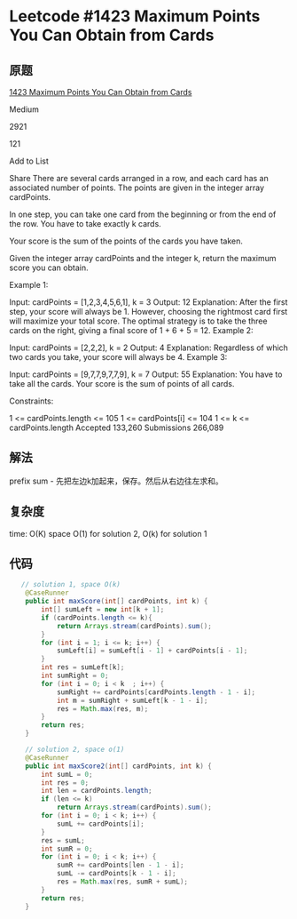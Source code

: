 # Leetcode #1423 Maximum Points You Can Obtain from Cards

## 原题

[1423 Maximum Points You Can Obtain from Cards](https://leetcode.com/problems/maximum-points-you-can-obtain-from-cards/)

Medium

2921

121

Add to List

Share
There are several cards arranged in a row, and each card has an associated number of points. The points are given in the integer array cardPoints.

In one step, you can take one card from the beginning or from the end of the row. You have to take exactly k cards.

Your score is the sum of the points of the cards you have taken.

Given the integer array cardPoints and the integer k, return the maximum score you can obtain.

 

Example 1:

Input: cardPoints = [1,2,3,4,5,6,1], k = 3
Output: 12
Explanation: After the first step, your score will always be 1. However, choosing the rightmost card first will maximize your total score. The optimal strategy is to take the three cards on the right, giving a final score of 1 + 6 + 5 = 12.
Example 2:

Input: cardPoints = [2,2,2], k = 2
Output: 4
Explanation: Regardless of which two cards you take, your score will always be 4.
Example 3:

Input: cardPoints = [9,7,7,9,7,7,9], k = 7
Output: 55
Explanation: You have to take all the cards. Your score is the sum of points of all cards.
 

Constraints:

1 <= cardPoints.length <= 105
1 <= cardPoints[i] <= 104
1 <= k <= cardPoints.length
Accepted
133,260
Submissions
266,089

## 解法

prefix sum - 先把左边k加起来，保存。然后从右边往左求和。

## 复杂度

time: O(K)
space O(1) for solution 2, O(k) for solution 1


## 代码


```Java
   // solution 1, space O(k)
    @CaseRunner
    public int maxScore(int[] cardPoints, int k) {
        int[] sumLeft = new int[k + 1];
        if (cardPoints.length <= k){
            return Arrays.stream(cardPoints).sum();   
        }
        for (int i = 1; i <= k; i++) {
            sumLeft[i] = sumLeft[i - 1] + cardPoints[i - 1];
        }
        int res = sumLeft[k];
        int sumRight = 0;
        for (int i = 0; i < k  ; i++) {
            sumRight += cardPoints[cardPoints.length - 1 - i];
            int m = sumRight + sumLeft[k - 1 - i];
            res = Math.max(res, m);
        }
        return res;
    }

    // solution 2, space o(1)
    @CaseRunner
    public int maxScore2(int[] cardPoints, int k) {
        int sumL = 0;
        int res = 0;
        int len = cardPoints.length;
        if (len <= k)
            return Arrays.stream(cardPoints).sum();
        for (int i = 0; i < k; i++) {
            sumL += cardPoints[i];
        }
        res = sumL;
        int sumR = 0;
        for (int i = 0; i < k; i++) {
            sumR += cardPoints[len - 1 - i];
            sumL -= cardPoints[k - 1 - i];
            res = Math.max(res, sumR + sumL);
        }
        return res;
    }

```
